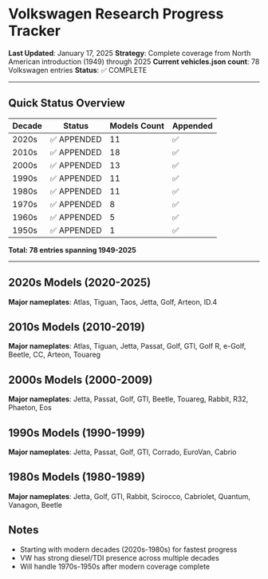 # Volkswagen Research Progress Tracker
**Last Updated**: January 17, 2025
**Strategy**: Complete coverage from North American introduction (1949) through 2025
**Current vehicles.json count**: 78 Volkswagen entries
**Status**: ✅ COMPLETE

---

## Quick Status Overview

| Decade | Status | Models Count | Appended |
|--------|--------|--------------|----------|
| 2020s  | ✅ APPENDED | 11 | ✅ |
| 2010s  | ✅ APPENDED | 18 | ✅ |
| 2000s  | ✅ APPENDED | 13 | ✅ |
| 1990s  | ✅ APPENDED | 11 | ✅ |
| 1980s  | ✅ APPENDED | 11 | ✅ |
| 1970s  | ✅ APPENDED | 8 | ✅ |
| 1960s  | ✅ APPENDED | 5 | ✅ |
| 1950s  | ✅ APPENDED | 1 | ✅ |

**Total: 78 entries spanning 1949-2025**

---

## 2020s Models (2020-2025)
**Major nameplates**: Atlas, Tiguan, Taos, Jetta, Golf, Arteon, ID.4

## 2010s Models (2010-2019)
**Major nameplates**: Atlas, Tiguan, Jetta, Passat, Golf, GTI, Golf R, e-Golf, Beetle, CC, Arteon, Touareg

## 2000s Models (2000-2009)
**Major nameplates**: Jetta, Passat, Golf, GTI, Beetle, Touareg, Rabbit, R32, Phaeton, Eos

## 1990s Models (1990-1999)
**Major nameplates**: Jetta, Passat, Golf, GTI, Corrado, EuroVan, Cabrio

## 1980s Models (1980-1989)
**Major nameplates**: Jetta, Golf, GTI, Rabbit, Scirocco, Cabriolet, Quantum, Vanagon, Beetle

## Notes
- Starting with modern decades (2020s-1980s) for fastest progress
- VW has strong diesel/TDI presence across multiple decades
- Will handle 1970s-1950s after modern coverage complete
